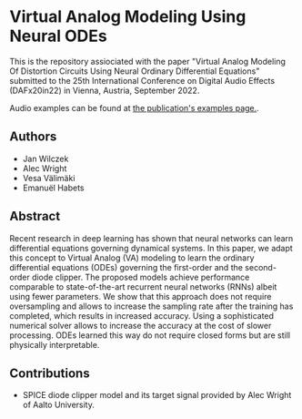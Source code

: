 # Virtual Analog Modeling Using Neural ODEs

This is the repository assiociated with the paper "Virtual Analog Modeling Of Distortion Circuits Using Neural
Ordinary Differential Equations" submitted to the 25th International Conference on Digital Audio Effects (DAFx20in22) in Vienna, Austria, September 2022.

Audio examples can be found at [the publication's examples page.](https://thewolfsound.com/publications/dafx2022/).

## Authors

* Jan Wilczek
* Alec Wright
* Vesa Välimäki
* Emanuël Habets

## Abstract

Recent research in deep learning has shown that neural networks
can learn differential equations governing dynamical systems. In
this paper, we adapt this concept to Virtual Analog (VA) modeling
to learn the ordinary differential equations (ODEs) governing the
first-order and the second-order diode clipper. The proposed models achieve performance comparable to state-of-the-art recurrent
neural networks (RNNs) albeit using fewer parameters. We show
that this approach does not require oversampling and allows to increase the sampling rate after the training has completed, which results in increased accuracy. Using a sophisticated numerical solver
allows to increase the accuracy at the cost of slower processing.
ODEs learned this way do not require closed forms but are still
physically interpretable.


## Contributions

* SPICE diode clipper model and its target signal provided by Alec Wright of Aalto University.
